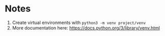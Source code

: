 # Notes
1. Create virtual environments with `python3 -m venv project/venv`
2. More documentation here: https://docs.python.org/3/library/venv.html